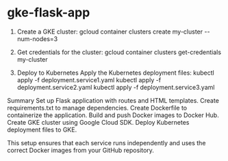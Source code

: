 # gke-flask-app

1. Create a GKE cluster: gcloud container clusters create my-cluster --num-nodes=3

2. Get credentials for the cluster: gcloud container clusters get-credentials my-cluster

3. Deploy to Kubernetes
Apply the Kubernetes deployment files:
kubectl apply -f deployment.service1.yaml
kubectl apply -f deployment.service2.yaml
kubectl apply -f deployment.service3.yaml


Summary
Set up Flask application with routes and HTML templates.
Create requirements.txt to manage dependencies.
Create Dockerfile to containerize the application.
Build and push Docker images to Docker Hub.
Create GKE cluster using Google Cloud SDK.
Deploy Kubernetes deployment files to GKE.

This setup ensures that each service runs independently and uses the correct Docker images from your GitHub repository.
